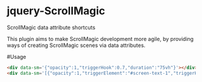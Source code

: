 # jquery-ScrollMagic
ScrollMagic data attribute shortcuts

This plugin aims to make ScrollMagic development more agile, by providing ways of creating ScrollMagic scenes via data attributes.

#Usage

```html
<div data-sm='{"opacity":1,"triggerHook":0.7,"duration":"75vh"}'></div>
<div data-sm='[{"opacity":1,"triggerElement":"#screen-text-1","triggerHook":0.25,"duration":150},{"opacity":0,"triggerElement":"#screen-text-2","triggerHook":1,"duration":150}]'></div>
```
